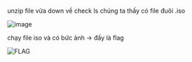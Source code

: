 unzip file vừa down về
check ls chúng ta thấy có file đuôi .iso

![image](https://github.com/PhanTrung2012/CTF/assets/121162586/7b520a18-cb71-4f62-9135-9c860c88c0f3)

chạy file iso và có bức ảnh -> đấy là flag

![FLAG](https://github.com/PhanTrung2012/CTF/assets/121162586/b91ab2a4-2080-4f5b-9009-7e45b628d40d)
